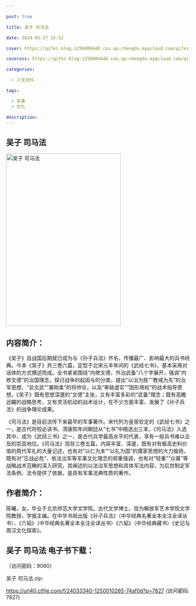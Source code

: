 ```yaml
---

post: true

title: 吴子 司马法

date: 2024-05-27 15:52

cover: https://qifei-blog-1256009448.cos.ap-chengdu.myqcloud.com/qifei-blog/6600e7889f345e8d03a9be7a.jpg

coveross: https://qifei-blog-1256009448.cos.ap-chengdu.myqcloud.com/qifei-blog/6600e7889f345e8d03a9be7a.jpg

categories:

  - 人文社科

tags:

  - 军事
  - 文化

description:
---
```


##  吴子 司马法

<img alt="吴子 司马法 " class="aligncenter loaded" data-was-processed="true" decoding="async" fetchpriority="high" height="471" src="https://qifei-blog-1256009448.cos.ap-chengdu.myqcloud.com/qifei-blog/6600e7889f345e8d03a9be7a.jpg" style="cursor: zoom-in;" width="314"/>

## 内容简介：

《吴子》自战国后期就已成为与《孙子兵法》齐名，传播最广、影响最大的兵书经典。今本《吴子》共三卷六篇，定型于北宋元丰年间的《武经七书》，基本采用对话体的方式撰述而成。全书紧紧围绕“内修文德，外治武备”八个字展开，强调“内修文德”的治国理念，探讨战争的起因与的分类，提出“以治为胜”“教戒为先”的治军思想、“总文武”“兼刚柔”的将帅论，以及“审敌虚实”“因形用权”的战术指导思想。《吴子》既有思想深邃的“文德”主张，又有丰富多彩的“武备”理念；既有高瞻远瞩的战略思考，又有灵活机动的战术设计，在不少方面丰富、发展了《孙子兵法》的战争理论成果。

《司马法》是目前流传下来最早的军事著作。宋代列为皇家钦定的《武经七书》之一，是古代将校必读书。清康熙年间朝廷从“七书”中精选出三本，《司马法》入选其中，成为《武经三书》之一，是古代兵学最高水平的代表，享有一般兵书难以企及的崇高地位。《司马法》现存三卷五篇，内容丰富、深邃，既有对有极高史料价值的周代军礼的大量记述，也有对“以仁为本”“以礼为固”的儒家思想的大力揄扬，既有对“忘战必危”、依法治军等军事文化理念的郑重强调，也有对“轻重”“众寡”等战略战术范畴的深入研究，其阐述的以法治军思想和具体军法内容，为后世制定军法条例、法令提供了依据，是具有军事法典性质的著作。

## 作者简介：

陈曦，女。毕业于北京师范大学文学院。古代文学博士。现为解放军艺术学院文学院教授，学报主编。在中华书局出版《孙子兵法》（中华经典名著全本全注全译丛书）、《六韬》（中华经典名著全本全注全译丛书）《六韬》（中华经典藏书）《史记与周汉文化探索》。

## 吴子 司马法 电子书下载：

 （访问密码：9080）

吴子 司马法.zip: 

https://url40.ctfile.com/f/24033340-1250010265-74af0d?p=7827 (访问密码: 7827)
